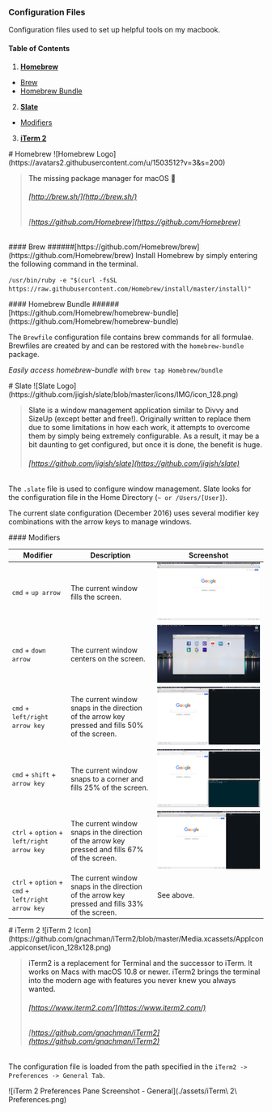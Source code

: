 ### Configuration Files
Configuration files used to set up helpful tools on my macbook.

#### Table of Contents
1. [__Homebrew__](#homebrew)
  - [Brew](#homebrew-brew)
  - [Homebrew Bundle](#homebrew-bundle)
2. [__Slate__](#slate)
  - [Modifiers](#slate-modifiers)
3. [__iTerm 2__](#iTerm)

<a name="homebrew"/>
# Homebrew
![Homebrew Logo](https://avatars2.githubusercontent.com/u/1503512?v=3&s=200)

> The missing package manager for macOS :beer:
> ###### [http://brew.sh/](http://brew.sh/)
> ###### [https://github.com/Homebrew](https://github.com/Homebrew)

<a name="homebrew-brew"/>
#### Brew
######[https://github.com/Homebrew/brew](https://github.com/Homebrew/brew)
Install Homebrew by simply entering the following command in the terminal.

`/usr/bin/ruby -e "$(curl -fsSL https://raw.githubusercontent.com/Homebrew/install/master/install)"`

<a name="homebrew-bundle"/>
#### Homebrew Bundle
######[https://github.com/Homebrew/homebrew-bundle](https://github.com/Homebrew/homebrew-bundle)

The `Brewfile` configuration file contains brew commands for all formulae. Brewfiles are created by and can be restored with the `homebrew-bundle` package.

*Easily access homebrew-bundle with* `brew tap Homebrew/bundle`

<a name="slate"/>
# Slate
![Slate Logo](https://github.com/jigish/slate/blob/master/icons/IMG/icon_128.png)

> Slate is a window management application similar to Divvy and SizeUp (except better and free!). Originally written to replace them due to some limitations in how each work, it attempts to overcome them by simply being extremely configurable. As a result, it may be a bit daunting to get configured, but once it is done, the benefit is huge.
> ###### [https://github.com/jigish/slate](https://github.com/jigish/slate)



The `.slate` file is used to configure window management. Slate looks for the configuration file in the Home Directory (`~ or /Users/[User]`).

The current slate configuration (December 2016) uses several modifier key combinations with the arrow keys to manage windows.

<a name="slate-modifiers"/>
#### Modifiers

| Modifier | Description | Screenshot |
|---|---|---|
| `cmd` + `up arrow` | The current window fills the screen. | ![100% Window Snap Example](./assets/Slate/Slate_FullScreen.png) |
| `cmd` + `down arrow` | The current window centers on the screen. | ![Centered Window Snap Example](./assets/Slate/Slate_Centered.png) |
| `cmd` + `left/right arrow key` | The current window snaps in the direction of the arrow key pressed and fills 50% of the screen. | ![50% Window Snap Example](./assets/Slate/Slate_5050.png) |
| `cmd` + `shift` + `arrow key` | The current window snaps to a corner and fills 25% of the screen. | ![25% Window Snap Example](./assets/Slate/Slate_502525.png) |
| `ctrl` + `option` + `left/right arrow key` | The current window snaps in the direction of the arrow key pressed and fills 67% of the screen. | ![67% Window Snap Example](./assets/Slate/Slate_6633.png) |
| `ctrl` + `option` + `cmd` + `left/right arrow key` | The current window snaps in the direction of the arrow key pressed and fills 33% of the screen. | See above. |

<a name="iTerm"/>
# iTerm 2
![iTerm 2 Icon](https://github.com/gnachman/iTerm2/blob/master/Media.xcassets/AppIcon.appiconset/icon_128x128.png)

> iTerm2 is a replacement for Terminal and the successor to iTerm. It works on Macs with macOS 10.8 or newer. iTerm2 brings the terminal into the modern age with features you never knew you always wanted.
> ###### [https://www.iterm2.com/](https://www.iterm2.com/)
> ###### [https://github.com/gnachman/iTerm2](https://github.com/gnachman/iTerm2)


The configuration file is loaded from the path specified in the `iTerm2 -> Preferences -> General Tab`.

![iTerm 2 Preferences Pane Screenshot - General](./assets/iTerm\ 2\ Preferences.png)
